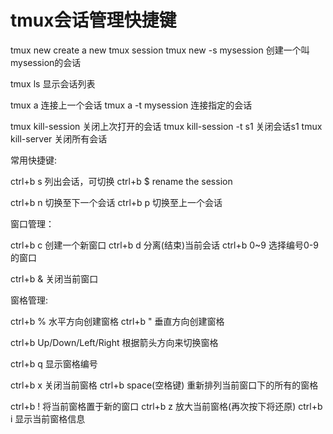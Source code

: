 # tmux会话管理快捷键

tmux new        create a new tmux session
tmux new -s mysession       创建一个叫mysession的会话

tmux ls     显示会话列表

tmux a      连接上一个会话
tmux a -t mysession     连接指定的会话

tmux kill-session       关闭上次打开的会话
tmux kill-session -t s1     关闭会话s1
tmux kill-server        关闭所有会话

常用快捷键:

ctrl+b s        列出会话，可切换
ctrl+b $        rename the session

ctrl+b n        切换至下一个会话
ctrl+b p        切换至上一个会话

窗口管理：

ctrl+b c        创建一个新窗口
ctrl+b d        分离(结束)当前会话
ctrl+b 0~9      选择编号0-9的窗口

ctrl+b &        关闭当前窗口

窗格管理:

ctrl+b %        水平方向创建窗格
ctrl+b "        垂直方向创建窗格

ctrl+b Up/Down/Left/Right   根据箭头方向来切换窗格

ctrl+b q        显示窗格编号

ctrl+b x        关闭当前窗格
ctrl+b space(空格键)        重新排列当前窗口下的所有的窗格

ctrl+b !        将当前窗格置于新的窗口
ctrl+b z        放大当前窗格(再次按下将还原)
ctrl+b i        显示当前窗格信息